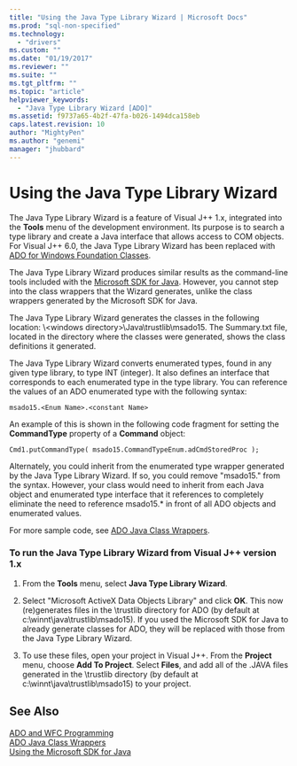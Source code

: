 ```yaml
---
title: "Using the Java Type Library Wizard | Microsoft Docs"
ms.prod: "sql-non-specified"
ms.technology:
  - "drivers"
ms.custom: ""
ms.date: "01/19/2017"
ms.reviewer: ""
ms.suite: ""
ms.tgt_pltfrm: ""
ms.topic: "article"
helpviewer_keywords: 
  - "Java Type Library Wizard [ADO]"
ms.assetid: f9737a65-4b2f-47fa-b026-1494dca158eb
caps.latest.revision: 10
author: "MightyPen"
ms.author: "genemi"
manager: "jhubbard"
---
```

# Using the Java Type Library Wizard
The Java Type Library Wizard is a feature of Visual J++ 1.x, integrated into the **Tools** menu of the development environment. Its purpose is to search a type library and create a Java interface that allows access to COM objects. For Visual J++ 6.0, the Java Type Library Wizard has been replaced with [ADO for Windows Foundation Classes](../../../ado/guide/appendixes/ado-and-wfc-programming.md).  
  
 The Java Type Library Wizard produces similar results as the command-line tools included with the [Microsoft SDK for Java](../../../ado/guide/appendixes/using-the-microsoft-sdk-for-java.md). However, you cannot step into the class wrappers that the Wizard generates, unlike the class wrappers generated by the Microsoft SDK for Java.  
  
 The Java Type Library Wizard generates the classes in the following location: \\<windows directory\>\Java\trustlib\msado15.  The Summary.txt file, located in the directory where the classes were generated, shows the class definitions it generated.  
  
 The Java Type Library Wizard converts enumerated types, found in any given type library, to type INT (integer). It also defines an interface that corresponds to each enumerated type in the type library. You can reference the values of an ADO enumerated type with the following syntax:  
  
```  
msado15.<Enum Name>.<constant Name>  
```  
  
 An example of this is shown in the following code fragment for setting the **CommandType** property of a **Command** object:  
  
```  
Cmd1.putCommandType( msado15.CommandTypeEnum.adCmdStoredProc );  
```  
  
 Alternately, you could inherit from the enumerated type wrapper generated by the Java Type Library Wizard. If so, you could remove "msado15." from the syntax. However, your class would need to inherit from each Java object and enumerated type interface that it references to completely eliminate the need to reference msado15.* in front of all ADO objects and enumerated values.  
  
 For more sample code, see [ADO Java Class Wrappers](../../../ado/guide/appendixes/ado-java-class-wrappers.md).  
  
### To run the Java Type Library Wizard from Visual J++ version 1.x  
  
1.  From the **Tools** menu, select **Java Type Library Wizard**.  
  
2.  Select "Microsoft ActiveX Data Objects Library" and click **OK**. This now (re)generates files in the \trustlib directory for ADO (by default at c:\winnt\java\trustlib\msado15). If you used the Microsoft SDK for Java to already generate classes for ADO, they will be replaced with those from the Java Type Library Wizard.  
  
3.  To use these files, open your project in Visual J++. From the **Project** menu, choose **Add To Project**. Select **Files**, and add all of the .JAVA files generated in the \trustlib directory (by default at c:\winnt\java\trustlib\msado15) to your project.  
  
## See Also  
 [ADO and WFC Programming](../../../ado/guide/appendixes/ado-and-wfc-programming.md)   
 [ADO Java Class Wrappers](../../../ado/guide/appendixes/ado-java-class-wrappers.md)   
 [Using the Microsoft SDK for Java](../../../ado/guide/appendixes/using-the-microsoft-sdk-for-java.md)